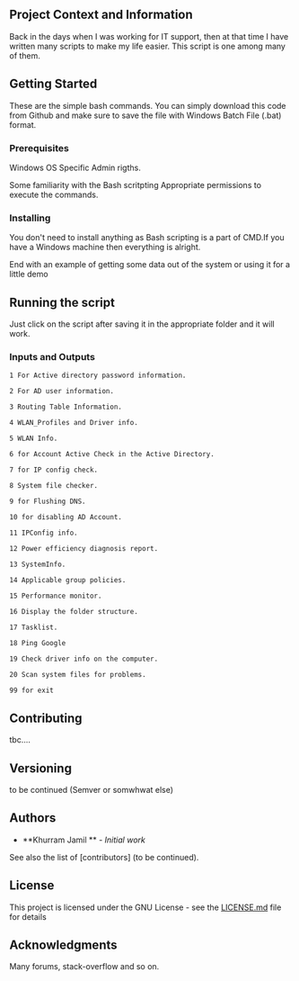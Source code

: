 ## Project Context and Information
Back in the days when I was working for IT support, then at that time I have written many scripts to make my life easier. This script is one among many of them. 

## Getting Started
These are the simple bash commands.  You can simply download this code from Github and make sure to save the file with Windows Batch File (.bat) format. 

### Prerequisites
Windows OS
Specific Admin rigths.

Some familiarity with the Bash scritpting
Appropriate permissions to execute the commands. 
### Installing

You don't need to install anything as Bash scripting is a part of CMD.If you have a Windows machine then everything is alright. 

End with an example of getting some data out of the system or using it for a little demo

## Running the script

Just click on the script after saving it in the appropriate folder and it will work. 

### Inputs and Outputs

```
1 For Active directory password information.
```
```
2 For AD user information.
```
```
3 Routing Table Information.
```
```
4 WLAN_Profiles and Driver info.
```
```
5 WLAN Info.
```
```
6 for Account Active Check in the Active Directory.
```
```
7 for IP config check.
```
```
8 System file checker.
```
```
9 for Flushing DNS.
```

```
10 for disabling AD Account.
```
```
11 IPConfig info.
```

```
12 Power efficiency diagnosis report.
```

```
13 SystemInfo.
```

```
14 Applicable group policies.
```

```
15 Performance monitor.
```

```
16 Display the folder structure.
```

```
17 Tasklist.
```

```
18 Ping Google
```

```
19 Check driver info on the computer.
```

```
20 Scan system files for problems.
```

```
99 for exit
```

## Contributing

tbc....

## Versioning

to be continued (Semver or somwhwat else)

## Authors

* **Khurram Jamil ** - *Initial work* 

See also the list of [contributors] (to be continued).

## License

This project is licensed under the GNU License - see the [LICENSE.md](https://github.com/kjmalik/Bashusefulscripts/blob/master/LICENSE) file for details

## Acknowledgments

Many forums, stack-overflow and so on. 
